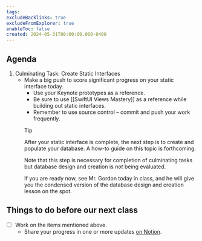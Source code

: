```yaml
---
tags:
excludeBacklinks: true
excludeFromExplorer: true
enableToc: false
created: 2024-05-31T00:00:00.000-0400
---
```

## Agenda

1. Culminating Task: Create Static Interfaces
	- Make a big push to score significant progress on your static interface today.
		- Use your Keynote prototypes as a reference.
		- Be sure to use [[SwiftUI Views Mastery]] as a reference while building out static interfaces.
		- Remember to use source control – commit and push your work frequently.
		> [!TIP]
		> 
		> After your static interface is complete, the next step is to create and populate your database. A how-to guide on this topic is forthcoming.
		> 
		> Note that this step is necessary for completion of culminating tasks but database design and creation is *not* being evaluated.
		> 
		> If you are ready now, see Mr. Gordon today in class, and he will give you the condensed version of the database design and creation lesson on the spot.

## Things to do before our next class
- [ ] Work on the items mentioned above.
	- Share your progress in one or more updates [on Notion](https://notion.so).